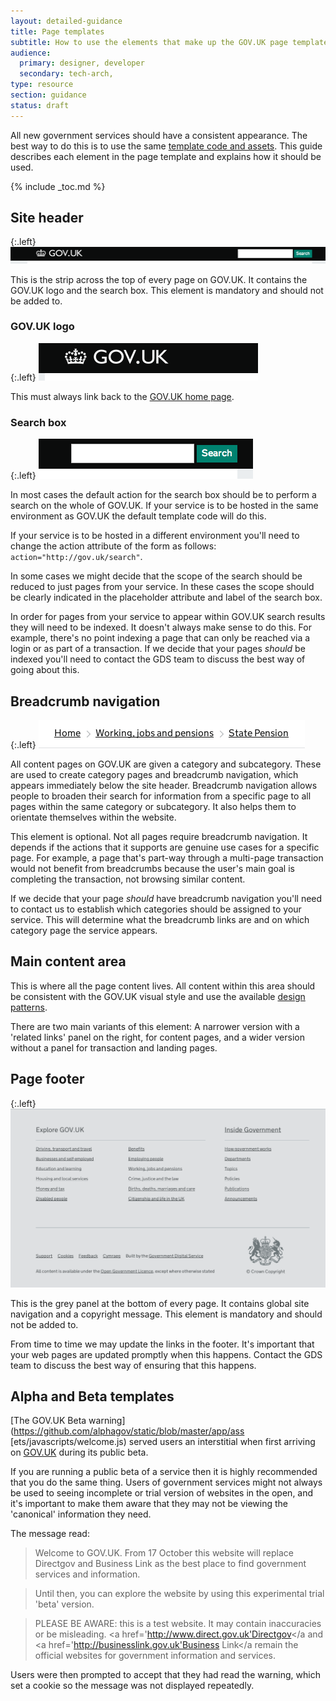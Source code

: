 ```yaml
---
layout: detailed-guidance
title: Page templates
subtitle: How to use the elements that make up the GOV.UK page templates
audience:
  primary: designer, developer
  secondary: tech-arch,
type: resource
section: guidance
status: draft
---
```


All new government services should have a consistent appearance. The best way
to do this is to use the same [template code and assets](shared-assets-libraries).
This guide describes each element in the page template and explains how it should
be used.

{% include _toc.md %}

## Site header

{:.left}
![Image of site header](/assets/images/page-template-elements/header.png)

This is the strip across the top of every page on GOV.UK. It contains the
GOV.UK logo and the search box. This element is mandatory and should not be added to.

### GOV.UK logo

{:.left}
![Image of GOV>UK logo](/assets/images/page-template-elements/logo.png)

This must always link back to the [GOV.UK home page](http://gov.uk).

### Search box

{:.left}
![Image of search box](/assets/images/page-template-elements/search.png)

In most cases the default action for the search box should be to perform a
search on the whole of GOV.UK. If your service is to be hosted in the same
environment as GOV.UK the default template code will do this.

If your service is to be hosted in a different environment you'll need to change
the action attribute of the form as follows: `action="http://gov.uk/search"`.

In some cases we might decide that the scope of the search should be reduced to
just pages from your service. In these cases the scope should be clearly
indicated in the placeholder attribute and label of the search box.

In order for pages from your service to appear within GOV.UK search results they
will need to be indexed. It doesn't always make sense to do this. For example,
there's no point indexing a page that can only be reached via a login or as part
of a transaction. If we decide that your pages *should* be indexed you'll need
to contact the GDS team to discuss the best way of going about this.

## Breadcrumb navigation

{:.left}
![Image of breadcrumb navigation](/assets/images/page-template-elements/breadcrumb.png)

All content pages on GOV.UK are given a category and subcategory. These are used
to create category pages and breadcrumb navigation, which appears immediately
below the site header. Breadcrumb navigation allows people to broaden their
search for information from a specific page to all pages within the same
category or subcategory. It also helps them to orientate themselves within the
website.

This element is optional. Not all pages require breadcrumb navigation. It
depends if the actions that it supports are genuine use cases for a specific
page. For example, a page that's part-way through a multi-page transaction would
not benefit from breadcrumbs because the user's main goal is completing the
transaction, not browsing similar content.

If we decide that your page *should* have breadcrumb navigation you'll need to
contact us to establish which categories should be assigned to your service.
This will determine what the breadcrumb links are and on which category page the
service appears.

## Main content area

This is where all the page content lives. All content within this area should be
consistent with the GOV.UK visual style and use the available
[design patterns](/design-patterns).

There are two main variants of this element: A narrower version with a 'related
links' panel on the right, for content pages, and a wider version without a
panel for transaction and landing pages.

## Page footer

{:.left}
![Image of page footer](/assets/images/page-template-elements/footer.png)

This is the grey panel at the bottom of every page. It contains global site
navigation and a copyright message. This element is mandatory and should not be
added to.

From time to time we may update the links in the footer. It's important that
your web pages are updated promptly when this happens. Contact the GDS team to
discuss the best way of ensuring that this happens.

## Alpha and Beta templates

[The GOV.UK Beta warning](https://github.com/alphagov/static/blob/master/app/ass
[ets/javascripts/welcome.js) served users an interstitial when first arriving on
[GOV.UK](https://www.gov.uk) during its public beta.

If you are running a public beta of a service then it is highly recommended that
you do the same thing. Users of government services might not always be used to
seeing incomplete or trial version of websites in the open, and it's important
to make them aware that they may not be viewing the 'canonical' information they
need.

The message read:

>Welcome to GOV.UK. From 17 October this website will replace Directgov and
>Business Link as the best place to find government services and information.

>Until then, you can explore the website by using this experimental trial 'beta'
>version.

>PLEASE BE AWARE: this is a test website. It may contain inaccuracies or be
>misleading. <a href='http://www.direct.gov.uk'Directgov</a and <a
>href='http://businesslink.gov.uk'Business Link</a remain the official websites
>for government information and services.

Users were then prompted to accept that they had read the warning, which set a
cookie so the message was not displayed repeatedly.
